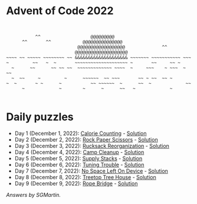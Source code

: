 # Advent of Code 2022

```


           ^^                   @@@@@@@@@
      ^^       ^^            @@@@@@@@@@@@@@@
                           @@@@@@@@@@@@@@@@@@              ^^
                          @@@@@@@@@@@@@@@@@@@@
~~~~ ~~ ~~~~~ ~~~~~~~~ ~~ &&&&&&&&&&&&&&&&&&&& ~~~~~~~ ~~~~~~~~~~~ ~~~
~         ~~   ~  ~       ~~~~~~~~~~~~~~~~~~~~ ~       ~~     ~~ ~
  ~      ~~      ~~ ~~ ~~  ~~~~~~~~~~~~~ ~~~~  ~     ~~~    ~ ~~~  ~ ~~ 
  ~  ~~     ~         ~      ~~~~~~  ~~ ~~~       ~~ ~ ~~  ~~ ~ 
~  ~       ~ ~      ~           ~~ ~~~~~~  ~      ~~  ~             ~~
      ~             ~        ~      ~      ~~   ~             ~


```

# Daily puzzles
* Day 1 (December 1, 2022): [Calorie Counting](https://adventofcode.com/2022/day/1) - [Solution](https://github.com/SGMartin/advent_of_code_2022/blob/main/1/code.py)
* Day 2 (December 2, 2022): [Rock Paper Scissors](https://adventofcode.com/2022/day/2) - [Solution](https://github.com/SGMartin/advent_of_code_2022/blob/main/2/code.py)
* Day 3 (December 3, 2022): [Rucksack Reorganization](https://adventofcode.com/2022/day/3) - [Solution](https://github.com/SGMartin/advent_of_code_2022/blob/main/3/code.py)
* Day 4 (December 4, 2022): [Camp Cleanup](https://adventofcode.com/2022/day/4) - [Solution](https://github.com/SGMartin/advent_of_code_2022/blob/main/4/code.py)
* Day 5 (December 5, 2022): [Supply Stacks](https://adventofcode.com/2022/day/5) - [Solution](https://github.com/SGMartin/advent_of_code_2022/blob/main/5/code.py)
* Day 6 (December 6, 2022): [Tuning Trouble](https://adventofcode.com/2022/day/6) - [Solution](https://github.com/SGMartin/advent_of_code_2022/blob/main/6/code.py)
* Day 7 (December 7, 2022): [No Space Left On Device](https://adventofcode.com/2022/day/7) - [Solution](https://github.com/SGMartin/advent_of_code_2022/blob/main/7/code.py)
* Day 8 (December 8, 2022): [Treetop Tree House](https://adventofcode.com/2022/day/8) - [Solution](https://github.com/SGMartin/advent_of_code_2022/blob/main/8/code.py)
* Day 9 (December 9, 2022): [Rope Bridge](https://adventofcode.com/2022/day/9) - [Solution](https://github.com/SGMartin/advent_of_code_2022/blob/main/9/code.py)


_Answers by SGMartin._
